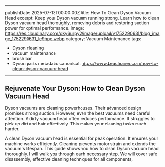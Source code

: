 
---
publishDate: 2025-07-13T00:00:00Z
title: How To Clean Dyson Vacuum Head
excerpt: Keep your Dyson vacuum running strong. Learn how to clean Dyson vacuum head thoroughly, removing debris and restoring suction power for optimal performance.
image: https://res.cloudinary.com/dky6urpy2/image/upload/v1752290631/blog_image_1752290631_le9hpe.webp
category: Vacuum Maintenance
tags:
  - Dyson cleaning
  - vacuum maintenance
  - brush bar
  - Dyson parts
metadata:
  canonical: https://www.beacleaner.com/how-to-clean-dyson-vacuum-head
---

## Rejuvenate Your Dyson: How to Clean Dyson Vacuum Head

Dyson vacuums are cleaning powerhouses. Their advanced design promises strong suction. However, even the best vacuums need careful attention. A dirty vacuum head often reduces performance. It struggles to pick up dirt and hair effectively. This makes your cleaning tasks much harder.

A clean Dyson vacuum head is essential for peak operation. It ensures your machine works efficiently. Cleaning prevents motor strain and extends the vacuum's lifespan. This guide shows you how to clean Dyson vacuum head thoroughly. I will walk you through each necessary step. We will cover safe disassembly, effective cleaning techniques for all components,